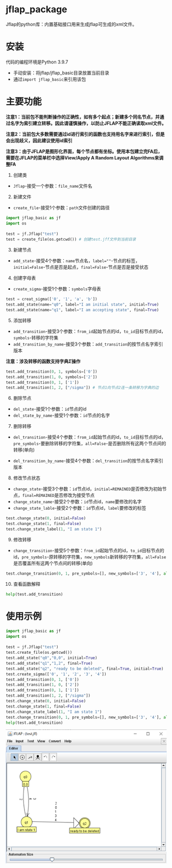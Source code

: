 # jflap_package

Jflap的python库：内置基础接口用来生成jflap可生成的xml文件。

# 安装

代码的编程环境是Python 3.9.7

- 手动安装：将jflap/jflap_basic目录放置当前目录
- 通过`import jflap_basic`来引用该包

# 主要功能

**注意1：当前包不能判断操作的正确性，如有多个起点；新建多个同名节点，并通过名字为索引建立转移。因此请谨慎操作，以防止JFLAP不能正确读取xml文件。**

**注意2：当前包大多数需要通过id进行索引的函数也支持用名字来进行索引，但是会出现歧义，因此建议使用id索引**

**注意3：由于JFLAP是图形化界面，每个节点都有坐标。使用本包建立完FA后，需要在JFLAP的菜单栏中选择View/Apply A Random Layout Algorithms来调整FA**

1. 创建类

- `Jflap`-接受一个参数：`file_name`文件名

2. 新建文件

- `create_file`-接受1个参数：`path`文件创建的路径

```python
import jflap_basic as jf
import os

test = jf.Jflap("test")
test = create_file(os.getcwd()) # 创建test.jff文件到当前目录
```

3. 新建节点

- `add_state`-接受4个参数：`name`节点名，`label=""`-节点的标签，`initial=False`-节点是否是起点，`final=False`-节点是否是接受状态

4. 创建字母表

- `create_sigma`-接受1个参数：`symbols`字母表

```python
test = creat_sigma(['0', '1', 'a', 'b'])
test.add_state(name="q0", label="I am initial state", initial=True)
test.add_state(name="q1", label="I am accepting state", final=True)
```

5. 添加转移 

- `add_transition`-接受3个参数：`from_id`起始节点的id，`to_id`目标节点的id，`symbols`-转移的字符集
- `add_transition_by_name`-接受3个参数：`add_transition`的按节点名字索引版本

**注意：涉及转移的函数支持字典$\Sigma$操作**

```python
test.add_transition(0, 1, symbols=['0'])
test.add_transition(1, 0, symbols=['2'])
test.add_transition(0, 1, ['1'])
test.add_transition(1, 2, ["/sigma"]) # 节点1向节点2连一条转移为字典的边
```

6. 删除节点

- `del_state`-接受1个参数：`id`节点的id
- `del_state_by_name`-接受1个参数：`id`节点的名字

7. 删除转移

- `del_transition`-接受4个参数：`from_id`起始节点的id，`to_id`目标节点的id，`pre_symbols`-要删除转移的字符集，`all=False`-是否删除所有这两个节点间的转移(单向)

- `del_transition_by_name`-接受4个参数：`del_transition`的按节点名字索引版本

8. 修改节点状态

- `change_state`-接受3个参数：`id`节点id，`initial=REMAINED`是否修改为初始节点，`final=REMAINED`是否修改为接受节点
- `change_state_name`-接受2个参数：`id`节点id，`name`要修改的名字
- `change_state_lable`-接受2个参数：`id`节点id，`label`要修改的标签

```python
test.change_state(0, initial=False)
test.change_state(1, final=False)
test.change_state_label(1, "I am state 1")
```

9. 修改转移

- `change_transition`-接受5个参数：`from_id`起始节点的id，`to_id`目标节点的id，`pre_symbols`-原转移的字符集，`new_symbols`新转移的字符集，`all=False`是否覆盖所有这两个节点间的转移(单向)

```python
test.change_transition(0, 1, pre_symbols=[], new_symbols=['3', '4'], all=True)
```

10. 查看函数解释

```python
help(test.add_transition)
```

# 使用示例

```python
import jflap_basic as jf
import os

test = jf.Jflap("test")
test.create_file(os.getcwd())
test.add_state("q0","0,0", initial=True)
test.add_state("q1","1,2", final=True)
test.add_state("q2", "ready to be deleted", final=True, initial=True)
test.create_sigma(['0', '1', '2', '3', '4'])
test.add_transition(0, 1, ['0'])
test.add_transition(1, 0, ['2'])
test.add_transition(0, 1, ['1'])
test.add_transition(1, 2, ["/sigma"])
test.change_state(0, initial=False)
test.change_state(1, final=False)
test.change_state_label(1, "I am state 1")
test.change_transition(0, 1, pre_symbols=[], new_symbols=['3', '4'], all=True)
help(test.add_transition)
```

![image-20220314161312884](.\image\test.png)

